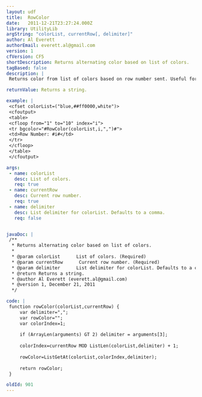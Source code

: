 ```yaml
---
layout: udf
title:  RowColor
date:   2011-12-21T23:27:24.000Z
library: UtilityLib
argString: "colorList, currentRow[, delimiter]"
author: Al Everett
authorEmail: everett.al@gmail.com
version: 1
cfVersion: CF5
shortDescription: Returns alternating color based on list of colors.
tagBased: false
description: |
 Returns color from list of colors based on row number sent. Useful for alternating row colors in a table, but is not limited to two colors. Also see EvenOddColor.

returnValue: Returns a string.

example: |
 <cfset colorList=("blue,##ff0000,white")>
 <cfoutput>
 <table>
 <cfloop from="1" to="10" index="i">
 <tr bgcolor="#RowColor(colorList,i,",")#">
 <td>Row Number: #i#</td>
 </tr>
 </cfloop>
 </table>
 </cfoutput>

args:
 - name: colorList
   desc: List of colors.
   req: true
 - name: currentRow
   desc: Current row number.
   req: true
 - name: delimiter
   desc: List delimiter for colorList. Defaults to a comma.
   req: false


javaDoc: |
 /**
  * Returns alternating color based on list of colors.
  * 
  * @param colorList      List of colors. (Required)
  * @param currentRow      Current row number. (Required)
  * @param delimiter      List delimiter for colorList. Defaults to a comma. (Optional)
  * @return Returns a string. 
  * @author Al Everett (everett.al@gmail.com) 
  * @version 1, December 21, 2011 
  */

code: |
 function rowColor(colorList,currentRow) {
     var delimiter=",";
     var rowColor="";
     var colorIndex=1;
 
     if (ArrayLen(arguments) GT 2) delimiter = arguments[3];
     
     colorIndex=currentRow MOD ListLen(colorList,delimiter) + 1;
     
     rowColor=ListGetAt(colorList,colorIndex,delimiter);
     
     return rowColor;
 }

oldId: 901
---
```


